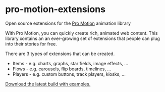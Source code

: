 # pro-motion-extensions

Open source extensions for the [Pro Motion](https://pro.graphics/motion/getting-started/) animation library

With Pro Motion, you can quickly create rich, animated web content.  This library xontains an an ever-growing set of extensions that people can plug into their stories for free.

There are 3 types of extensions that can be created.
* Items - e.g. charts, graphs, star fields, image effects, ...
* Flows - e.g. carousels, flip boards, timelines, ...
* Players - e.g. custom buttons, track players, kiosks, ...


[Download the latest build with examples.](https://pro.graphics/motion/downloads/)
